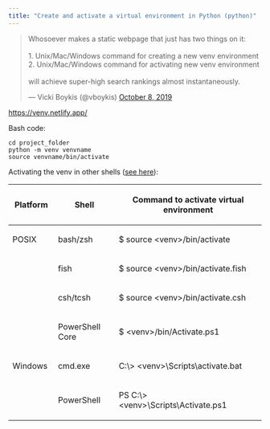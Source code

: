 ```yaml
---
title: "Create and activate a virtual environment in Python (python)"
---
```

<blockquote class="twitter-tweet"><p lang="en" dir="ltr">Whosoever makes a static webpage that just has two things on it:<br><br>1. Unix/Mac/Windows command for creating a new venv environment<br>2. Unix/Mac/Windows command for activating new venv environment<br><br>will achieve super-high search rankings almost instantaneously.</p>&mdash; Vicki Boykis (@vboykis) <a href="https://twitter.com/vboykis/status/1181381908493672449?ref_src=twsrc%5Etfw">October 8, 2019</a></blockquote> <script async src="https://platform.twitter.com/widgets.js" charset="utf-8"></script> 


https://venv.netlify.app/

Bash code:
```
cd project_folder
python -m venv venvname
source venvname/bin/activate 
```


Activating the venv in other shells ([see here](https://docs.python.org/3/library/venv.html)):

<table class="docutils align-default">
<colgroup>
<col style="width: 18%">
<col style="width: 24%">
<col style="width: 58%">
</colgroup>
<thead>
<tr class="row-odd"><th class="head"><p>Platform</p></th>
<th class="head"><p>Shell</p></th>
<th class="head"><p>Command to activate virtual environment</p></th>
</tr>
</thead>
<tbody>
<tr class="row-even"><td><p>POSIX</p></td>
<td><p>bash/zsh</p></td>
<td><p>$ source &lt;venv&gt;/bin/activate</p></td>
</tr>
<tr class="row-odd"><td></td>
<td><p>fish</p></td>
<td><p>$ source &lt;venv&gt;/bin/activate.fish</p></td>
</tr>
<tr class="row-even"><td></td>
<td><p>csh/tcsh</p></td>
<td><p>$ source &lt;venv&gt;/bin/activate.csh</p></td>
</tr>
<tr class="row-odd"><td></td>
<td><p>PowerShell Core</p></td>
<td><p>$ &lt;venv&gt;/bin/Activate.ps1</p></td>
</tr>
<tr class="row-even"><td><p>Windows</p></td>
<td><p>cmd.exe</p></td>
<td><p>C:\&gt; &lt;venv&gt;\Scripts\activate.bat</p></td>
</tr>
<tr class="row-odd"><td></td>
<td><p>PowerShell</p></td>
<td><p>PS C:\&gt; &lt;venv&gt;\Scripts\Activate.ps1</p></td>
</tr>
</tbody>
</table>